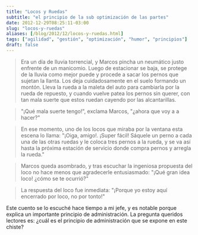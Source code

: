 ```yaml
---
title: "Locos y Ruedas"
subtitle: "el principio de la sub optimización de las partes"
date: 2012-12-29T08:25:11-03:00
slug: "locos-y-ruedas"
aliases: [/blog/2012/12/locos-y-ruedas.html]
tags: ["agilidad", "gestión", "optimización", "humor", "principios"]
draft: false
---
```


> Era un día de lluvia torrencial, y Marcos pincha un neumático justo
> enfrente de un manicomio. Luego de estacionar se baja, se protege de
> la lluvia como mejor puede y procede a sacar los pernos que sujetan la
> llanta. Los deja cuidadosamente en el suelo formando un montón. Lleva
> la rueda a la maleta del auto para cambiarla por la rueda de repuesto,
> y cuando vuelve patea los pernos sin querer, con tan mala suerte que
> estos ruedan cayendo por las alcantarillas.

> "¡Qué mala suerte tengo!", exclama Marcos, "¿ahora que voy a a
hacer?"

> En ese momento, uno de los locos que miraba por la ventana esta escena
lo llama: "¡Oiga, amigo!. ¡Super fácil! Sáquele un perno a cada una de
las otras ruedas y le coloca tres pernos a la rueda, y se va así hasta
la próxima estación de servicio donde compra pernos y arregla la
rueda."

> Marcos queda asombrado, y tras escuchar la ingeniosa propuesta del loco
no hace menos que agradecerle entusiasmado: "¡Qué gran idea loco! ¿cómo
se te ocurrió?"

> La respuesta del loco fue inmediata: "¡Porque yo estoy aquí encerrado
por loco, no por tonto!"

Este cuento se lo escuché hace tiempo a mi jefe, y es notable porque
explica un importante principio de administración. La pregunta queridos
lectores es: ¿cuál es el principio de administración que se expone en
este chiste?
